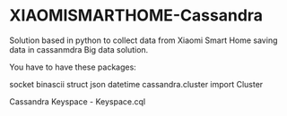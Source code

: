 # XIAOMISMARTHOME-Cassandra
Solution based in python to collect data from Xiaomi Smart Home saving data in cassanmdra Big data solution.

You have to have these packages:

socket
binascii
struct
json
datetime
cassandra.cluster import Cluster


Cassandra Keyspace - Keyspace.cql
